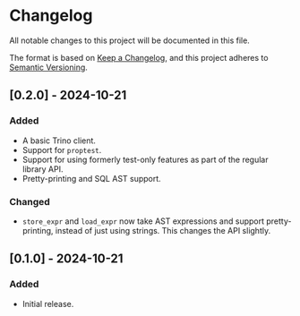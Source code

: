 # Changelog

All notable changes to this project will be documented in this file.

The format is based on [Keep a Changelog](https://keepachangelog.com/en/1.0.0/), and this project adheres to [Semantic Versioning](https://semver.org/spec/v2.0.0.html).

## [0.2.0] - 2024-10-21

### Added

- A basic Trino client.
- Support for `proptest`.
- Support for using formerly test-only features as part of the regular library API.
- Pretty-printing and SQL AST support.

### Changed

- `store_expr` and `load_expr` now take AST expressions and support
  pretty-printing, instead of just using strings. This changes the API
  slightly.

## [0.1.0] - 2024-10-21

### Added

- Initial release.

